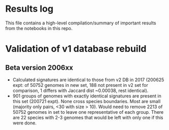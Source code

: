 # Results log

This file contains a high-level compilation/summary of important results from the notebooks in this repo.


# Validation of v1 database rebuild

## Beta version 2006xx

- Calculated signatures are identical to those from v2 DB in 2017 (200625 expt: of 50752 genomes in new set, 188 not present in v2 set for comparison, 1 differs with Jaccard dist ~0.00038, rest identical).
- 901 groups of genomes with exactly identical signatures are present in this set (200721 expt). None cross species boundaries. Most are small (majority only pairs, <30 with size > 10). Would need to remove 2213 of 50752 genomes in set to leave one representative of each group. There are 22 species with 2-3 genomes that would be left with only one if this were done.